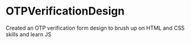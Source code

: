 # OTPVerificationDesign

Created an OTP verification form design to brush up on HTML and CSS skills and learn JS
